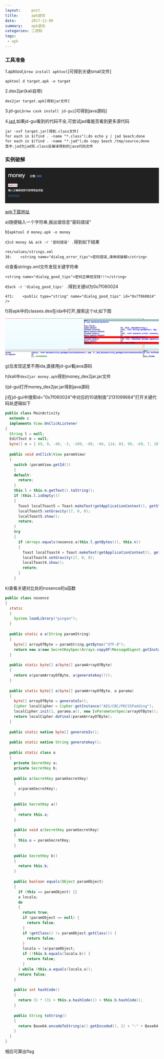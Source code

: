 ```yaml
---
layout:     post
title:      apk逆向
date:       2017-11-09
summary:    apk逆向
categories: 二进制
tags:
 - apk
---
```


### 工具准备

1.apktool,`brew install apktool`[可得到关键smali文件]

    apktool d target.apk -o target

2.dex2jar(kali自带)

    dex2jar target.apk[得到jar文件]

3.jd-gui,`brew cask install jd-gui`[可得到java源码]

4.[jad][2],如果jd-gui看到的代码不全,可尝试jad看能否看到更多源代码

    jar -xvf target.jar[得到.class文件]
    for each in $(find . -name "*.class");do echo y | jad $each;done
    for each in $(find . -name "*.jad");do copy $each /tmp/source;done
    其中.jad为jad将.class反编译得到的java代码文件

### 实例破解

<img src="https://raw.githubusercontent.com/3xp10it/pic/master/money_apk.png">

[apk下载地址][1]

a)随便输入一个字符串,报出错信息"密码错误"

b)`apktool d money.apk -o money`

c)`cd money && ack -r '密码错误' .`得到如下结果

    res/values/strings.xml
    38:    <string name="dialog_error_tips">密码错误,请继续破解</string>

d)查看strings.xml文件发现关键字符串

    <string name="dialog_good_tips">密码正确但没钱!!!</string>

e)`ack -r 'dialog_good_tips' .`得到关键id为0x7f060024

    471:    <public type="string" name="dialog_good_tips" id="0x7f060024" />

f)将apk中的classes.dex在ida中打开,搜索这个id,如下图

<img src="https://raw.githubusercontent.com/3xp10it/pic/master/money_apk_1.png">

g)后发现这里不用ida,直接用jd-gui看java源码

h)kali中`dex2jar money.apk`得到money_dex2jar.jar文件

i)jd-gui打开money_dex2jar.jar得到java源码

j)在jd-gui中搜索id="0x7f060024"中对应的10进制值"2131099684"打开关键代码处逻辑如下

```java
public class MainActivity
  extends c
  implements View.OnClickListener
{
  String l = null;
  EditText m = null;
  byte[] n = { 69, 0, -40, -3, -109, -89, -84, 114, 83, 99, -69, 7, 107, -31, -113, -4, 20, -122, 3, -33, -72, -4, -20, 65, 44, -36, 117, 4, 81, -70, 31, 125 };
  
  public void onClick(View paramView)
  {
    switch (paramView.getId())
    {
    default: 
      return;
    }
    this.l = this.m.getText().toString();
    if (this.l.isEmpty())
    {
      Toast localToast5 = Toast.makeText(getApplicationContext(), getString(2131099683), 1);
      localToast5.setGravity(17, 0, 0);
      localToast5.show();
      return;
    }
    try
    {
      if (Arrays.equals(nosence.a(this.l.getBytes()), this.n))
      {
        Toast localToast4 = Toast.makeText(getApplicationContext(), getString(2131099684), 1);
        localToast4.setGravity(17, 0, 0);
        localToast4.show();
        return;
      }
    }
```

k)查看关键对比处的nosence的a函数

```java
public class nosence
{
  static
  {
    System.loadLibrary("pingan");
  }
  
  public static a a(String paramString)
  {
    byte[] arrayOfByte = paramString.getBytes("UTF-8");
    return new a(new SecretKeySpec(Arrays.copyOf(MessageDigest.getInstance("SHA-1").digest(arrayOfByte), 16), "AES"));
  }
  
  public static byte[] a(byte[] paramArrayOfByte)
  {
    return a(paramArrayOfByte, a(generatekey()));
  }
  
  public static byte[] a(byte[] paramArrayOfByte, a parama)
  {
    byte[] arrayOfByte = generateIv();
    Cipher localCipher = Cipher.getInstance("AES/CBC/PKCS5Padding");
    localCipher.init(1, parama.a(), new IvParameterSpec(arrayOfByte));
    return localCipher.doFinal(paramArrayOfByte);
  }
  
  public static native byte[] generateIv();
  
  public static native String generatekey();
  
  public static class a
  {
    private SecretKey a;
    private SecretKey b;
    
    public a(SecretKey paramSecretKey)
    {
      a(paramSecretKey);
    }
    
    public SecretKey a()
    {
      return this.a;
    }
    
    public void a(SecretKey paramSecretKey)
    {
      this.a = paramSecretKey;
    }
    
    public SecretKey b()
    {
      return this.b;
    }
    
    public boolean equals(Object paramObject)
    {
      if (this == paramObject) {}
      a locala;
      do
      {
        return true;
        if (paramObject == null) {
          return false;
        }
        if (getClass() != paramObject.getClass()) {
          return false;
        }
        locala = (a)paramObject;
        if (!this.b.equals(locala.b)) {
          return false;
        }
      } while (this.a.equals(locala.a));
      return false;
    }
    
    public int hashCode()
    {
      return 31 * (31 + this.a.hashCode()) + this.b.hashCode();
    }
    
    public String toString()
    {
      return Base64.encodeToString(a().getEncoded(), 2) + ":" + Base64.encodeToString(b().getEncoded(), 2);
    }
  }
}

```

相应可算出flag

[1]: http://pinganctf.pwnhub.cn/dl/money_f608220a1890008bf38d36ec6e7174b8.zip
[2]: https://varaneckas.com/jad/
